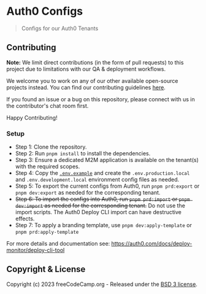 # Auth0 Configs

> Configs for our Auth0 Tenants

## Contributing

**Note:** We limit direct contributions (in the form of pull requests) to this
project due to limitations with our QA & deployment workflows.

We welcome you to work on any of our other available open-source projects
instead. You can find our contributing guidelines
[here](https://contribute.freecodecamp.org/).

If you found an issue or a bug on this repository, please connect with us in the
contributor's chat room first.

Happy Contributing!

### Setup

- Step 1: Clone the repository.
- Step 2: Run `pnpm install` to install the dependencies.
- Step 3: Ensure a dedicated M2M application is available on the tenant(s) with
  the required scopes.
- Step 4: Copy the [`.env.example`](./.env.example) and create the
  `.env.production.local` and `.env.development.local` environment config files
  as needed.
- Step 5: To export the current configs from Auth0, run `pnpm prd:export` or
  `pnpm dev:export` as needed for the corresponding tenant.
- ~~Step 6: To import the configs into Auth0, run `pnpm prd:import` or
  `pnpm dev:import` as needed for the corresponding tenant.~~ Do not use the
  import scripts. The Auth0 Deploy CLI import can have destructive effects.
- Step 7: To apply a branding template, use `pnpm dev:apply-template` or
  `pnpm prd:apply-template`

For more details and documentation see:
<https://auth0.com/docs/deploy-monitor/deploy-cli-tool>

## Copyright & License

Copyright (c) 2023 freeCodeCamp.org - Released under the
[BSD 3 license](LICENSE.md).

